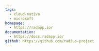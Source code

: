 ```yaml
---
tags:
  - cloud-native
  - microsoft
homepage:
  - https://radapp.io/
documentation:
  - https://docs.radapp.io/
github: https://github.com/radius-project
---
```

